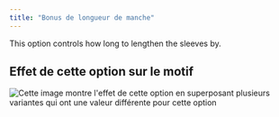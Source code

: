 ```yaml
---
title: "Bonus de longueur de manche"
---
```


This option controls how long to lengthen the sleeves by.

## Effet de cette option sur le motif

![Cette image montre l'effet de cette option en superposant plusieurs variantes qui ont une valeur différente pour cette option](huey_sleevelengthbonus_sample.svg "Effet de cette option sur le motif")
